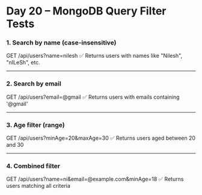 # Day 20 – MongoDB Query Filter Tests

### 1. Search by name (case-insensitive)
GET /api/users?name=nilesh
✅ Returns users with names like "Nilesh", "nILeSh", etc.

---

### 2. Search by email
GET /api/users?email=@gmail
✅ Returns users with emails containing '@gmail'

---

### 3. Age filter (range)
GET /api/users?minAge=20&maxAge=30
✅ Returns users aged between 20 and 30

---

### 4. Combined filter
GET /api/users?name=ni&email=@example.com&minAge=18
✅ Returns users matching all criteria
